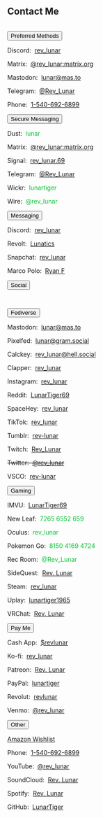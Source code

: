 <section><div class="encase">
	<h2 id="contact">Contact Me</h2>
	<hr style="height:1px; visibility:hidden;" />
	<button class="collapsible" id="openme" data-parent="openme" data-child="preferred">Preferred Methods</button>
		<div id="preferred" class="innertext" data-parent="openme">
			<p>Discord:&nbsp; <a href="https://discordapp.com/users/206291426932293634" target="_blank" id="Pdiscord" data-parent="openme">rev_lunar</a></p>
			<p>Matrix:&nbsp; <a href="https://matrix.to/#/@rev_lunar:matrix.org" target="_blank" id="Pmatrix" data-parent="openme">@rev_lunar:matrix.org</a></p>
			<p>Mastodon:&nbsp; <a rel="me" href="https://mas.to/@lunar" target="_blank" id="Pmastodon" data-parent="openme">lunar@mas.to</a></p>
			<p>Telegram:&nbsp; <a href="https://t.me/Rev_Lunar" target="_blank" id="Ptelegram" data-parent="openme">@Rev_Lunar</a></p>
			<p>Phone:&nbsp; <a href="tel:+15406926899" id="Pphone" data-parent="openme">1-540-692-6899</a></p>
		</div>
	<button class="collapsible" id="secure" data-parent="secure" data-child="secure-child">Secure Messaging</button>
		<div id="secure-child" class="innertext" data-parent="secure">
			<p>Dust:&nbsp; <span style="color:#0ac139;" id="dust" data-parent="secure">lunar</span></p>
			<p>Matrix:&nbsp; <a href="https://matrix.to/#/@rev_lunar:matrix.org" target="_blank" id="matrix" data-parent="secure">@rev_lunar:matrix.org</a></p>
			<p>Signal:&nbsp; <a href="https://signal.me/#eu/5wVHt-6sC3it1B4v4usgevbr8WQkYQEEG6h4ZkBmX45Qqwr4fTFJubT4UMPv2M3z" target="_blank" id="signal" data-parent="secure">rev_lunar.69</a></p>
			<p>Telegram:&nbsp; <a href="https://t.me/Rev_Lunar" target="_blank" id="telegram" data-parent="secure">@Rev_Lunar</a></p>
			<p>Wickr:&nbsp; <span style="color:#0ac139;" id="wickr" data-parent="secure">lunartiger</span></p>
			<p>Wire:&nbsp; <span style="color:#0ac139;" id="wire" data-parent="secure">@rev_lunar</span></p>
		</div>
	<button class="collapsible" id="messaging" data-parent="messaging" data-child="messaging-child">Messaging</button>
		<div id="messaging-child" class="innertext" data-parent="messaging">
			<p>Discord:&nbsp; <a href="https://discordapp.com/users/206291426932293634" target="_blank" id="discord" data-parent="messaging">rev_lunar</a></p>
			<p>Revolt:&nbsp; <a href="https://rvlt.gg/QwvVQrEA" target="_blank" id="revolt" data-parent="messaging">Lunatics</a></p>
			<p>Snapchat:&nbsp; <a href="https://www.snapchat.com/add/rev_lunar" target="_blank" id="snapchat" data-parent="messaging">rev_lunar</a></p>
			<p>Marco Polo:&nbsp; <a href="https://marcopolo.me/s/ryan-f-iRgKx" target="_blank" id="marcopolo" data-parent="messaging">Ryan F</a></p>
		</div>
	<button class="collapsible" id="social" data-parent="social" data-child="social-child">Social</button>
		<div id="social-child" class="innertext" data-parent="social">
			<hr style="height:1em; visibility:hidden;"/>
			<button class="fakecollapsible" id="fediverse" data-parent="social" data-child="fediverse">Fediverse</button>
				<div id="fediverse-child" class="fakeinnertext" data-parent="fediverse">
					<p>Mastodon:&nbsp; <a rel="me" href="https://mas.to/@lunar" target="_blank" id="mastodon" data-parent="social">lunar@mas.to</a></p>
					<p>Pixelfed:&nbsp; <a rel="me" href="https://gram.social/lunar" target="_blank" id="pixelfed" data-parent="social">lunar@gram.social</a></p>
					<p>Calckey:&nbsp; <a rel="me" href="https://hell.social/@rev_lunar" target="_blank" id="calckey" data-parent="social">rev_lunar@hell.social</a></p>
				</div>
			<p>Clapper:&nbsp; <a href="https://newsclapper.com/rev_lunar" id="clapper" data-parent="social">rev_lunar</a></p>
			<p>Instagram:&nbsp; <a href="https://www.instagram.com/rev_lunar/" target="_blank" id="instagram" data-parent="social">rev_lunar</a></p>
			<p>Reddit:&nbsp; <a href="https://www.reddit.com/user/LunarTiger69" target="_blank" id="reddit" data-parent="social">LunarTiger69</a></p>
			<p>SpaceHey:&nbsp; <a href="https://spacehey.com/rev_lunar" id="spacehey" data-parent="social">rev_lunar</a></p>
			<p>TikTok:&nbsp; <a href="https://tiktok.com/@rev_lunar" id="tiktok" data-parent="social">rev_lunar</a></p>
			<p>Tumblr:&nbsp; <a href="https://tumblr.com/rev-lunar" id="tumblr" data-parent="social">rev-lunar</a></p>
			<p>Twitch:&nbsp; <a href="https://www.twitch.tv/rev_lunar" target="_blank" id="twitch" data-parent="social">Rev_Lunar</a></p>
			<p><del>Twitter:&nbsp; <a href="https://twitter.com/rev_lunar" target="_blank" id="twitter" data-parent="social">@rev_lunar</a></del></p>
			<p>VSCO:&nbsp; <a href="https://vsco.co/rev-lunar" target="_blank" id="vsco" data-parent="social">rev-lunar</a></p>
		</div>
	<button class="collapsible" id="gaming" data-parent="gaming" data-child="gaming-child">Gaming</button>
		<div id="gaming-child" class="innertext" data-parent="gaming">
			<p>IMVU:&nbsp; <a href="https://www.imvu.com/next/av/LunarTiger69/" target="_blank" id="imvu" data-parent="gaming">LunarTiger69</a></p>
			<p>New Leaf:&nbsp; <span style="color:#0ac139;" id="newleaf" data-parent="gaming">7265 6552 659</span></p>
			<p>Oculus:&nbsp; <span style="color:#0ac139;" id="oculus" data-parent="gaming">rev_lunar</span></p>
			<p>Pokemon Go:&nbsp; <span style="color:#0ac139;" id="pokemon" data-parent="gaming">8150 4169 4724</span></p>
			<p>Rec Room:&nbsp; <span style="color:#0ac139;" id="recroom" data-parent="gaming">@Rev_Lunar</span></p>
			<p>SideQuest:&nbsp; <a href="https://sdq.st/lunar" target="_blank" id="sidequest" data-parent="gaming">Rev. Lunar</a></p>
			<p>Steam:&nbsp; <a href="http://steamcommunity.com/id/rev_lunar" target="_blank" id="steam" data-parent="gaming">rev_lunar</a></p>
			<p>Uplay:&nbsp; <a href="https://club.ubisoft.com/en-US/profile/lunartiger1965" target="_blank" id="uplay" data-parent="gaming">lunartiger1965</a></p>
			<p>VRChat:&nbsp; <a href="https://vrchat.com/home/user/usr_b215585f-cb89-4f2d-872c-24bf71576213" target="_blank" id="vrchat" data-parent="gaming">Rev. Lunar</a></p>
			<!--
				<p><del>AltspaceVR:&nbsp; <span style="color:#0ac139;" id="altvr" data-parent="gaming">Lunar</span></del><br /><ins>Was banned for talking about how they protect pedophiles</ins></p>
				<p>Battle.net:&nbsp; <span style="color:#0ac139;" id="battlenet" data-parent="gaming">LunarTiger69#1995</span></p>
				<p>Origin:&nbsp; <a href="https://www.origin.com/usa/en-us/profile/user/Us_m7_zkAXm4u_A4yP5DQA--/achievements" target="_blank" id="origin" data-parent="gaming">LunarTiger69</a></p>
				<p>PSN:&nbsp; <span style="color:#0ac139;" id="psn" data-parent="gaming">lunartiger69</span></p>
				<p>Sansar:&nbsp; <a href="https://profiles.sansar.com/profiles/Lunar-6624" target="_blank" id="sansar" data-parent="gaming">@Lunar-6624</a></p>
				<p>Second Life:&nbsp; <a href="https://my.secondlife.com/lunar.leifstrom" target="_blank" id="secondlife" data-parent="gaming">Lunar Leifstrom</a></p>
				<p>Xbox:&nbsp; <a href="https://account.xbox.com/profile?gamertag=lunartiger69" target="_blank" id="xbox" data-parent="gaming">lunartiger69</a></p>
			-->
		</div>
	<button class="collapsible" id="payme" data-parent="payme" data-child="payme-child">Pay Me</button>
		<div id="payme-child" class="innertext" data-parent="payme">
			<p>Cash App:&nbsp; <a href="https://cash.app/$revlunar" target="_blank" id="cashapp" data-parent="payme">$revlunar</a></p>
			<p>Ko-fi:&nbsp; <a href="https://ko-fi.com/rev_lunar" target="_blank" id="kofi" data-parent="payme">rev_lunar</a></p>
			<p>Patreon:&nbsp; <a href="https://patreon.com/rev_lunar" target="_blank" id="patreon" data-parent="payme">Rev. Lunar</a></p>
			<p>PayPal:&nbsp; <a href="https://www.paypal.me/lunartiger" target="_blank" id="paypal" data-parent="payme">lunartiger</a></p>
			<p>Revolut:&nbsp; <a href="https://pay.revolut.com/profile/revlunar" target="_blank" id="revolut" data-parent="payme">revlunar</a></p>
			<p>Venmo:&nbsp; <a href="https://account.venmo.com/u/rev_lunar" target="_blank" id="venmo" data-parent="payme">@rev_lunar</a></p>
			<!--
				<p>Monero Wallet:&nbsp; <span style="color:#0ac139; word-wrap:break-word;" id="monero" data-parent="payme"></span></p>
			-->
		</div>
	<button class="collapsible" id="other" data-parent="other" data-child="other-child">Other</button>
		<div id="other-child" class="innertext" data-parent="other">
			<p><a href="https://www.amazon.com/hz/wishlist/ls/3BFK7H90M9CFT" id="wishlist" data-parent="other">Amazon Wishlist</a></p>
			<p>Phone:&nbsp; <a href="tel:+15406926899" id="phone" data-parent="other">1-540-692-6899</a></p>
			<p>YouTube:&nbsp; <a href="https://www.youtube.com/@rev_lunar" target="_blank" id="youtube" data-parent="other">@rev_lunar</a></p>
			<p>SoundCloud:&nbsp; <a href="https://soundcloud.com/rev_lunar" target="_blank" id="soundcloud" data-parent="other">Rev. Lunar</a></p>
			<p>Spotify:&nbsp; <a href="spotify:user:tet6uf8yxoga59316ykeisk45" id="spotify" data-parent="other">Rev. Lunar</a></p>
			<p>GitHub:&nbsp; <a href="https://github.com/LunarTiger" target="_blank" id="github" data-parent="other">LunarTiger</a></p>
			<!--
				<p>E-mail:&nbsp; <a href="mailto:lunar@benvr.co.uk" target="_top" id="email" data-parent="other">lunar@benvr.co.uk</a></p>
			-->
		</div>
	<script src="/assets/js/collapsible.js"></script>
</div></section>
